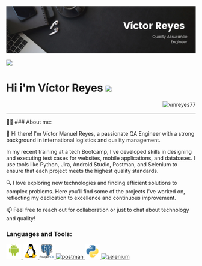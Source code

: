 <div id="header" align="center">
  <img decoding="async" src="https://github.com/vmreyes77/vmreyes77/blob/main/Black%20Minimal%20Motivation%20Quote%20LinkedIn%20Banner.png" width="800"/>
</div>

[![](https://img.shields.io/badge/LinkedIn-0077B5?style=for-the-badge&logo=linkedin&logoColor=white)](https://www.linkedin.com/in/v%C3%ADctor-manuel-reyes-vargas/)

<h1>
  Hi i'm Víctor Reyes
  <img decoding="async" src="https://media.giphy.com/media/hvRJCLFzcasrR4ia7z/giphy.gif" width="30px"/>
</h1>

<p align="right"> <img src="https://komarev.com/ghpvc/?username=vmreyes77&label=Profile%20views&color=0e75b6&style=flat" alt="vmreyes77" /> </p>

---
 <div id="header" align="left">
👨‍💻 ### About me:
   
👋 Hi there! I'm Víctor Manuel Reyes, a passionate QA Engineer with a strong background in international logistics and quality management.

In my recent training at a tech Bootcamp, I've developed skills in designing and executing test cases for websites, mobile applications, and databases. I use tools like Python, Jira, Android Studio, Postman, and Selenium to ensure that each project meets the highest quality standards.

🔍 I love exploring new technologies and finding efficient solutions to complex problems. Here you'll find some of the projects I've worked on, reflecting my dedication to excellence and continuous improvement.

📫 Feel free to reach out for collaboration or just to chat about technology and quality!

<h3 align="left">Languages and Tools:</h3>
<p align="left"> <a href="https://developer.android.com" target="_blank" rel="noreferrer"> <img src="https://raw.githubusercontent.com/devicons/devicon/master/icons/android/android-original-wordmark.svg" alt="android" width="40" height="40"/> </a> <a href="https://www.linux.org/" target="_blank" rel="noreferrer"> <img src="https://raw.githubusercontent.com/devicons/devicon/master/icons/linux/linux-original.svg" alt="linux" width="40" height="40"/> </a> <a href="https://www.postgresql.org" target="_blank" rel="noreferrer"> <img src="https://raw.githubusercontent.com/devicons/devicon/master/icons/postgresql/postgresql-original-wordmark.svg" alt="postgresql" width="40" height="40"/> </a> <a href="https://postman.com" target="_blank" rel="noreferrer"> <img src="https://www.vectorlogo.zone/logos/getpostman/getpostman-icon.svg" alt="postman" width="40" height="40"/> </a> <a href="https://www.python.org" target="_blank" rel="noreferrer"> <img src="https://raw.githubusercontent.com/devicons/devicon/master/icons/python/python-original.svg" alt="python" width="40" height="40"/> </a> <a href="https://www.selenium.dev" target="_blank" rel="noreferrer"> <img src="https://raw.githubusercontent.com/detain/svg-logos/780f25886640cef088af994181646db2f6b1a3f8/svg/selenium-logo.svg" alt="selenium" width="40" height="40"/> </a> </p>

